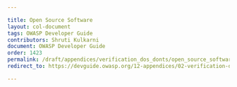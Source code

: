 ```yaml
---

title: Open Source Software
layout: col-document
tags: OWASP Developer Guide
contributors: Shruti Kulkarni
document: OWASP Developer Guide
order: 1423
permalink: /draft/appendices/verification_dos_donts/open_source_software/
redirect_to: https://devguide.owasp.org/12-appendices/02-verification-dos-donts/03-open-source-software/

---
```

